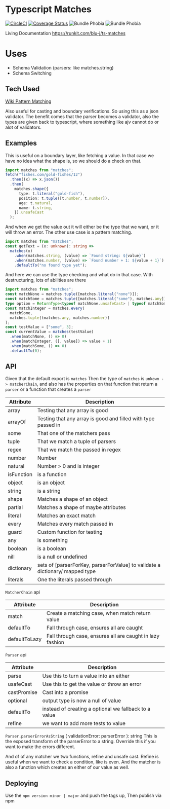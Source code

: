 # Typescript Matches

[![CircleCI](https://circleci.com/gh/Blu-J/ts-matches.svg?style=svg)](https://circleci.com/gh/Blu-J/ts-matches)
[![Coverage Status](https://coveralls.io/repos/github/Blu-J/ts-matches/badge.svg?branch=master)](https://coveralls.io/github/Blu-J/ts-matches?branch=master)
![Bundle Phobia](https://badgen.net/bundlephobia/minzip/ts-matches)
![Bundle Phobia](https://badgen.net/bundlephobia/min/ts-matches)

Living Documentation https://runkit.com/blu-j/ts-matches

# Uses

- Schema Validation (parsers: like matches.string)
- Schema Switching

## Tech Used

[Wiki Pattern Matching](https://en.wikipedia.org/wiki/Pattern_matching)

Also useful for casting and boundary verifications. So using this as a json validator. The benefit comes that the parser becomes a validator, also the types are given back to typescript, where something like ajv cannot do or alot of validators.

## Examples

This is useful on a boundary layer, like fetching a value. In that case we have no idea what the shape is, so we should do a check on that.

```typescript
import matches from "matches";
fetch("fishes.com/gold-fishes/12")
  .then((x) => x.json())
  .then(
    matches.shape({
      type: t.literal("gold-fish"),
      position: t.tuple([t.number, t.number]),
      age: t.natural,
      name: t.string,
    }).unsafeCast
  );
```

And when we get the value out it will either be the type that we want, or it will throw an error. The other use case is a pattern matching.

```typescript
import matches from "matches";
const getText = (x: unknown): string =>
  matches(x)
    .when(matches.string, (value) => `Found string: ${value}`)
    .when(matches.number, (value) => `Found number + 1: ${value + 1}`)
    .defaultTo("no found type yet");
```

And here we can use the type checking and what do in that case. With destructuring, lots of abilities are there

```typescript
import matches from "matches";
const matchNone = matches.tuple([matches.literal("none")]);
const matchSome = matches.tuple([matches.literal("some"), matches.any]);
type option = ReturnType<typeof matchNone.unsafeCast> | typeof matchSome._TYPE;
const matchInteger = matches.every(
  matchSome,
  matches.tuple[(matches.any, matches.number)]
);
const testValue = ["some", 3];
const currentValue = matches(testValue)
  .when(matchNone, () => 0)
  .when(matchInteger, ([, value]) => value + 1)
  .when(matchSome, () => 0)
  .defaultTo(0);
```

## API

Given that the default export is `matches`
Then the type of `matches` is `unkown -> matcherChain`, and also has the properties
on that function that return a `parser` or a function that creates a `parser`

| Attribute  | Description                                                                  |
| ---------- | ---------------------------------------------------------------------------- |
| array      | Testing that any array is good                                               |
| arrayOf    | Testing that any array is good and filled with type passed in                |
| some       | That one of the matchers pass                                                |
| tuple      | That we match a tuple of parsers                                             |
| regex      | That we match the passed in regex                                            |
| number     | Number                                                                       |
| natural    | Number > 0 and is integer                                                    |
| isFunction | is a function                                                                |
| object     | is an object                                                                 |
| string     | is a string                                                                  |
| shape      | Matches a shape of an object                                                 |
| partial    | Matches a shape of maybe attributes                                          |
| literal    | Matches an exact match                                                       |
| every      | Matches every match passed in                                                |
| guard      | Custom function for testing                                                  |
| any        | is something                                                                 |
| boolean    | is a boolean                                                                 |
| nill       | is a null or undefined                                                       |
| dictionary | sets of [parserForKey, parserForValue] to validate a dictionary/ mapped type |
| literals   | One the literals passed through                                              |

`MatcherChain` api

| Attribute     | Description                                               |
| ------------- | --------------------------------------------------------- |
| match         | Create a matching case, when match return value           |
| defaultTo     | Fall through case, ensures all are caught                 |
| defaultToLazy | Fall through case, ensures all are caught in lazy fashion |

`Parser` api

| Attribute   | Description                                           |
| ----------- | ----------------------------------------------------- |
| parse       | Use this to turn a value into an either               |
| usafeCast   | Use this to get the value or throw an error           |
| castPromise | Cast into a promise                                   |
| optional    | output type is now a null of value                    |
| defaultTo   | instead of creating a optional we fallback to a value |
| refine      | we want to add more tests to value                    |

`Parser.parserErrorAsString` (
validationError: parserError
): string
This is the exposed transform of the parserError to a string. Override this if you want to make the errors different.

And of of any matcher we two functions, refine and unsafe cast. Refine is useful when we want to check a condition, like is even.
And the matcher is also a function which creates an either of our value as well.

## Deploying

Use the `npm version minor | major` and push the tags up, Then publish via npm
